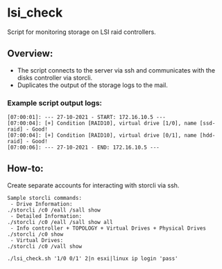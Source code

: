 # lsi_check
Script for monitoring storage on LSI raid controllers.

## Overview:
* The script connects to the server via ssh and communicates with the disks controller via storcli.
* Duplicates the output of the storage logs to the mail.

### Example script output logs:
```
[07:00:01]: --- 27-10-2021 - START: 172.16.10.5 ---
[07:00:04]: [+] Condition [RAID10], virtual drive [1/0], name [ssd-raid] - Good!
[07:00:04]: [+] Condition [RAID10], virtual drive [0/1], name [hdd-raid] - Good!
[07:00:06]: --- 27-10-2021 - END: 172.16.10.5 ---
```

## How-to:
Create separate accounts for interacting with storcli via ssh.
```
Sample storcli commands:
 - Drive Information:
./storcli /c0 /eall /sall show
 - Detailed Information:
./storcli /c0 /eall /sall show all
 - Info controller + TOPOLOGY + Virtual Drives + Physical Drives
./storcli /c0 show
 - Virtual Drives:
./storcli /c0 /vall show

./lsi_check.sh '1/0 0/1' 2|n esxi|linux ip login 'pass'
```
